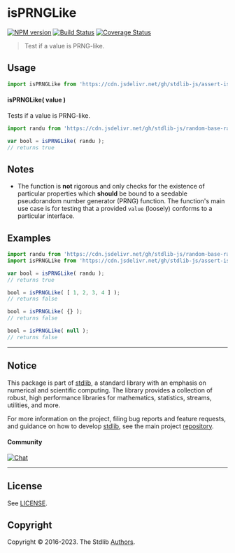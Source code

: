 <!--

@license Apache-2.0

Copyright (c) 2018 The Stdlib Authors.

Licensed under the Apache License, Version 2.0 (the "License");
you may not use this file except in compliance with the License.
You may obtain a copy of the License at

   http://www.apache.org/licenses/LICENSE-2.0

Unless required by applicable law or agreed to in writing, software
distributed under the License is distributed on an "AS IS" BASIS,
WITHOUT WARRANTIES OR CONDITIONS OF ANY KIND, either express or implied.
See the License for the specific language governing permissions and
limitations under the License.

-->

# isPRNGLike

[![NPM version][npm-image]][npm-url] [![Build Status][test-image]][test-url] [![Coverage Status][coverage-image]][coverage-url] <!-- [![dependencies][dependencies-image]][dependencies-url] -->

> Test if a value is PRNG-like.



<section class="usage">

## Usage

```javascript
import isPRNGLike from 'https://cdn.jsdelivr.net/gh/stdlib-js/assert-is-prng-like@deno/mod.js';
```

#### isPRNGLike( value )

Tests if a value is PRNG-like.

```javascript
import randu from 'https://cdn.jsdelivr.net/gh/stdlib-js/random-base-randu@deno/mod.js';

var bool = isPRNGLike( randu );
// returns true
```

</section>

<!-- /.usage -->

<section class="notes">

## Notes

-   The function is **not** rigorous and only checks for the existence of particular properties which **should** be bound to a seedable pseudorandom number generator (PRNG) function. The function's main use case is for testing that a provided `value` (loosely) conforms to a particular interface.

</section>

<!-- /.notes -->

<section class="examples">

## Examples

<!-- eslint no-undef: "error" -->

```javascript
import randu from 'https://cdn.jsdelivr.net/gh/stdlib-js/random-base-randu@deno/mod.js';
import isPRNGLike from 'https://cdn.jsdelivr.net/gh/stdlib-js/assert-is-prng-like@deno/mod.js';

var bool = isPRNGLike( randu );
// returns true

bool = isPRNGLike( [ 1, 2, 3, 4 ] );
// returns false

bool = isPRNGLike( {} );
// returns false

bool = isPRNGLike( null );
// returns false
```

</section>

<!-- /.examples -->

<!-- Section for related `stdlib` packages. Do not manually edit this section, as it is automatically populated. -->

<section class="related">

</section>

<!-- /.related -->

<!-- Section for all links. Make sure to keep an empty line after the `section` element and another before the `/section` close. -->


<section class="main-repo" >

* * *

## Notice

This package is part of [stdlib][stdlib], a standard library with an emphasis on numerical and scientific computing. The library provides a collection of robust, high performance libraries for mathematics, statistics, streams, utilities, and more.

For more information on the project, filing bug reports and feature requests, and guidance on how to develop [stdlib][stdlib], see the main project [repository][stdlib].

#### Community

[![Chat][chat-image]][chat-url]

---

## License

See [LICENSE][stdlib-license].


## Copyright

Copyright &copy; 2016-2023. The Stdlib [Authors][stdlib-authors].

</section>

<!-- /.stdlib -->

<!-- Section for all links. Make sure to keep an empty line after the `section` element and another before the `/section` close. -->

<section class="links">

[npm-image]: http://img.shields.io/npm/v/@stdlib/assert-is-prng-like.svg
[npm-url]: https://npmjs.org/package/@stdlib/assert-is-prng-like

[test-image]: https://github.com/stdlib-js/assert-is-prng-like/actions/workflows/test.yml/badge.svg?branch=main
[test-url]: https://github.com/stdlib-js/assert-is-prng-like/actions/workflows/test.yml?query=branch:main

[coverage-image]: https://img.shields.io/codecov/c/github/stdlib-js/assert-is-prng-like/main.svg
[coverage-url]: https://codecov.io/github/stdlib-js/assert-is-prng-like?branch=main

<!--

[dependencies-image]: https://img.shields.io/david/stdlib-js/assert-is-prng-like.svg
[dependencies-url]: https://david-dm.org/stdlib-js/assert-is-prng-like/main

-->

[chat-image]: https://img.shields.io/gitter/room/stdlib-js/stdlib.svg
[chat-url]: https://app.gitter.im/#/room/#stdlib-js_stdlib:gitter.im

[stdlib]: https://github.com/stdlib-js/stdlib

[stdlib-authors]: https://github.com/stdlib-js/stdlib/graphs/contributors

[umd]: https://github.com/umdjs/umd
[es-module]: https://developer.mozilla.org/en-US/docs/Web/JavaScript/Guide/Modules

[deno-url]: https://github.com/stdlib-js/assert-is-prng-like/tree/deno
[umd-url]: https://github.com/stdlib-js/assert-is-prng-like/tree/umd
[esm-url]: https://github.com/stdlib-js/assert-is-prng-like/tree/esm
[branches-url]: https://github.com/stdlib-js/assert-is-prng-like/blob/main/branches.md

[stdlib-license]: https://raw.githubusercontent.com/stdlib-js/assert-is-prng-like/main/LICENSE

</section>

<!-- /.links -->
